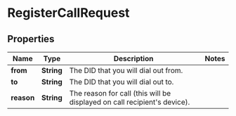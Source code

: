 

# RegisterCallRequest


## Properties

| Name | Type | Description | Notes |
|------------ | ------------- | ------------- | -------------|
|**from** | **String** | The DID that you will dial out from. |  |
|**to** | **String** | The DID that you will dial out to. |  |
|**reason** | **String** | The reason for call (this will be displayed on call recipient&#39;s device). |  |



